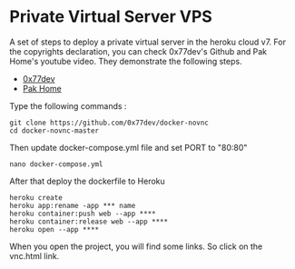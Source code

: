 Private Virtual Server VPS
==========================

A set of steps to deploy a private virtual server in the heroku cloud v7. For the copyrights declaration, you can check 0x77dev's Github
and Pak Home's youtube video. They demonstrate the following steps.

- [0x77dev](https://github.com/0x77dev/docker-novnc/)
- [Pak Home](https://www.youtube.com/watch?v=CNJX54iptkY/)


Type the following commands : 
 
  ```
git clone https://github.com/0x77dev/docker-novnc  
cd docker-novnc-master
```

  Then update docker-compose.yml file and set PORT to "80:80"

   ```
nano docker-compose.yml
```

  After that deploy the dockerfile to Heroku

  
  ```
heroku create
heroku app:rename -app *** name  
heroku container:push web --app ****
heroku container:release web --app ****
heroku open --app ****
```

 When you open the project, you will find some links. So click on the vnc.html link.
